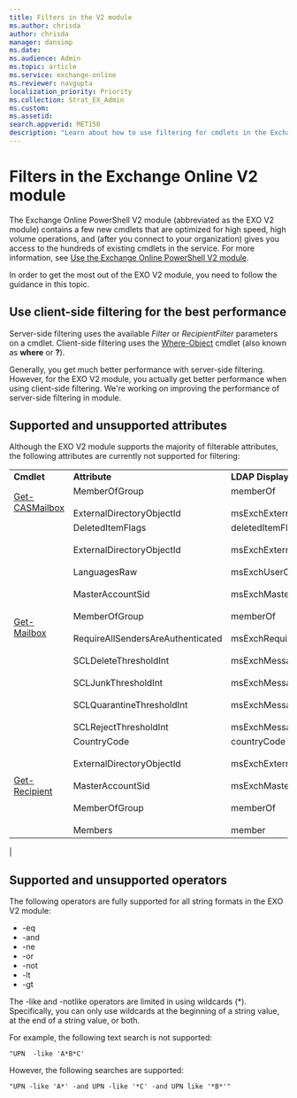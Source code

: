 ```yaml
---
title: Filters in the V2 module
ms.author: chrisda
author: chrisda
manager: dansimp
ms.date:
ms.audience: Admin
ms.topic: article
ms.service: exchange-online
ms.reviewer: navgupta
localization_priority: Priority
ms.collection: Strat_EX_Admin
ms.custom:
ms.assetid:
search.appverid: MET150
description: "Learn about how to use filtering for cmdlets in the Exchange Online V2 module."
---
```


# Filters in the Exchange Online V2 module

The Exchange Online PowerShell V2 module (abbreviated as the EXO V2 module) contains a few new cmdlets that are optimized for high speed, high volume operations, and (after you connect to your organization) gives you access to the hundreds of existing cmdlets in the service. For more information, see [Use the Exchange Online PowerShell V2 module](exchange-online-powershell-v2.md).

In order to get the most out of the EXO V2 module, you need to follow the guidance in this topic.

## Use client-side filtering for the best performance

Server-side filtering uses the available _Filter_ or _RecipientFilter_ parameters on a cmdlet. Client-side filtering uses the [Where-Object](https://docs.microsoft.com/powershell/module/microsoft.powershell.core/where-object) cmdlet (also known as **where** or **?**).

Generally, you get much better performance with server-side filtering. However, for the EXO V2 module, you actually get better performance when using client-side filtering. We're working on improving the performance of server-side filtering in module.

## Supported and unsupported attributes

Although the EXO V2 module supports the majority of filterable attributes, the following attributes are currently not supported for filtering:

||||
|---|---|---|
|**Cmdlet**|**Attribute**|**LDAP Display Name**|
|[Get-CASMailbox](https://docs.microsoft.com/powershell/module/exchange/get-casmailbox)|MemberOfGroup <br/><br/> ExternalDirectoryObjectId|memberOf <br/><br/> msExchExternalDirectoryObjectId|
|[Get-Mailbox](https://docs.microsoft.com/powershell/module/exchange/get-mailbox)|DeletedItemFlags <br/><br/> ExternalDirectoryObjectId <br/><br/> LanguagesRaw <br/><br/> MasterAccountSid <br/><br/> MemberOfGroup <br/><br/> RequireAllSendersAreAuthenticated <br/><br/> SCLDeleteThresholdInt <br/><br/> SCLJunkThresholdInt <br/><br/> SCLQuarantineThresholdInt <br/><br/> SCLRejectThresholdInt|deletedItemFlags <br/><br/> msExchExternalDirectoryObjectId <br/><br/> msExchUserCulture <br/><br/> msExchMasterAccountSid <br/><br/> memberOf <br/><br/> msExchRequireAuthToSendTo <br/><br/> msExchMessageHygieneSCLDeleteThreshold <br/><br/> msExchMessageHygieneSCLJunkThreshold <br/><br/> msExchMessageHygieneSCLQuarantineThreshold <br/><br/> msExchMessageHygieneSCLRejectThreshold|
|[Get-Recipient](https://docs.microsoft.com/powershell/module/exchange/get-recipient)|CountryCode <br/><br/> ExternalDirectoryObjectId <br/><br/> MasterAccountSid <br/><br/> MemberOfGroup <br/><br/> Members|countryCode <br/><br/> msExchExternalDirectoryObjectId <br/><br/> msExchMasterAccountSid <br/><br/> memberOf <br/><br/> member|
|

## Supported and unsupported operators

The following operators are fully supported for all string formats in the EXO V2 module:

- -eq
- -and
- -ne
- -or
- -not
- -lt
- -gt

The -like and -notlike operators are limited in using wildcards (*). Specifically, you can only use wildcards at the beginning of a string value, at the end of a string value, or both.

For example, the following text search is not supported:

`"UPN  -like 'A*B*C'`

However, the following searches are supported:

`"UPN -like 'A*' -and UPN -like '*C' -and UPN like '*B*'"`
